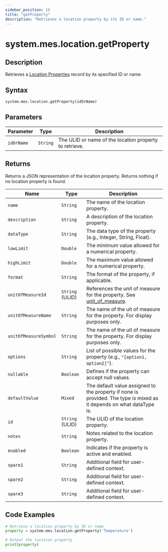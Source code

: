 ```yaml
---
sidebar_position: 19
title: "getProperty"
description: "Retrieves a location property by its ID or name."
---
```


# system.mes.location.getProperty

## Description

Retrieves a [Location Properties](../../data-model/location-model/location-property) record by its specified ID or name.

## Syntax
```python
system.mes.location.getProperty(idOrName)
```

## Parameters

| Parameter  | Type     | Description                                            |
|------------|----------|--------------------------------------------------------|
| `idOrName` | `String` | The ULID or name of the location property to retrieve. |

## Returns

Returns a JSON representation of the location property. Returns nothing if no location property is found.

| Name                  | Type            | Description                                                                                                                      |
|-----------------------|-----------------|----------------------------------------------------------------------------------------------------------------------------------|
| `name`                | `String`        | The name of the location property.                                                                                               |
| `description`         | `String`        | A description of the location property.                                                                                          |
| `dataType`            | `String`        | The data type of the property (e.g., Integer, String, Float).                                                                    |
| `lowLimit`            | `Double`        | The minimum value allowed for a numerical property.                                                                              |
| `highLimit`           | `Double`        | The maximum value allowed for a numerical property.                                                                              |
| `format`              | `String`        | The format of the property, if applicable.                                                                                       |
| `unitOfMeasureId`     | `String` (ULID) | References the unit of measure for the property. See [unit_of_measure](../utility-models/unit-of-measure-model/unit-of-measure). |
| `unitOfMeasureName`   | `String`        | The name of the uit of measure for the property. For display purposes only.                                                      |
| `unitOfMeasureSymbol` | `String`        | The name of the uit of measure for the property. For display purposes only.                                                      |
| `options`             | `String`        | List of possible values for the property (e.g., `"[option1, option2]"`).                                                         |
| `nullable`            | `Boolean`       | Defines if the property can accept null values.                                                                                  |
| `defaultValue`        | `Mixed`         | The default value assigned to the property if none is provided. The type is mixed as it depends on what dataType is.             |
| `id`                  | `String` (ULID) | The ULID of the location property.                                                                                               |
| `notes`               | `String`        | Notes related to the location property.                                                                                          |
| `enabled`             | `Boolean`       | Indicates if the property is active and enabled.                                                                                 |
| `spare1`              | `String`        | Additional field for user-defined context.                                                                                       |
| `spare2`              | `String`        | Additional field for user-defined context.                                                                                       |
| `spare3`              | `String`        | Additional field for user-defined context.                                                                                       |

## Code Examples

```python
# Retrieve a location property by ID or name
property = system.mes.location.getProperty('Temperature')

# Output the location property
print(property)
```